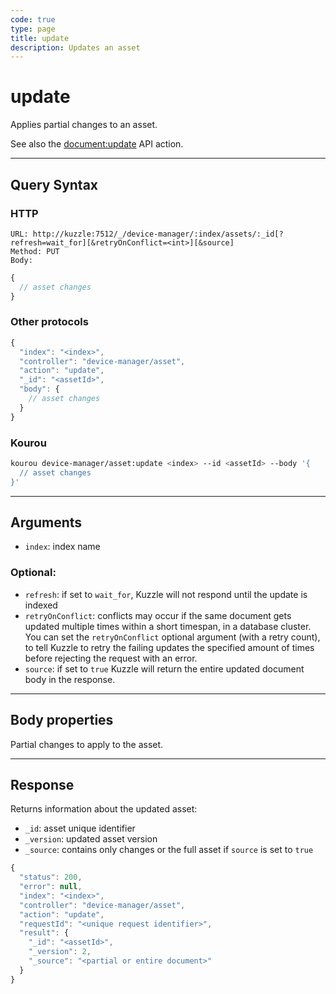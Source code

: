 ```yaml
---
code: true
type: page
title: update
description: Updates an asset
---
```


# update

Applies partial changes to an asset. 

See also the [document:update](/core/2/api/controllers/document/update) API action.

---

## Query Syntax

### HTTP

```http
URL: http://kuzzle:7512/_/device-manager/:index/assets/:_id[?refresh=wait_for][&retryOnConflict=<int>][&source]
Method: PUT
Body:
```

```js
{
  // asset changes
}
```

### Other protocols

```js
{
  "index": "<index>",
  "controller": "device-manager/asset",
  "action": "update",
  "_id": "<assetId>",
  "body": {
    // asset changes
  }
}
```

### Kourou

```bash
kourou device-manager/asset:update <index> --id <assetId> --body '{ 
  // asset changes
}'
```

---

## Arguments

- `index`: index name

### Optional:

- `refresh`: if set to `wait_for`, Kuzzle will not respond until the update is indexed
- `retryOnConflict`: conflicts may occur if the same document gets updated multiple times within a short timespan, in a database cluster. You can set the `retryOnConflict` optional argument (with a retry count), to tell Kuzzle to retry the failing updates the specified amount of times before rejecting the request with an error.
- `source`: if set to `true` Kuzzle will return the entire updated document body in the response.

---

## Body properties

Partial changes to apply to the asset.

---

## Response

Returns information about the updated asset:

- `_id`: asset unique identifier
- `_version`: updated asset version
- `_source`: contains only changes or the full asset if `source` is set to `true`

```js
{
  "status": 200,
  "error": null,
  "index": "<index>",
  "controller": "device-manager/asset",
  "action": "update",
  "requestId": "<unique request identifier>",
  "result": {
    "_id": "<assetId>",
    "_version": 2,
    "_source": "<partial or entire document>"
  }
}
```
